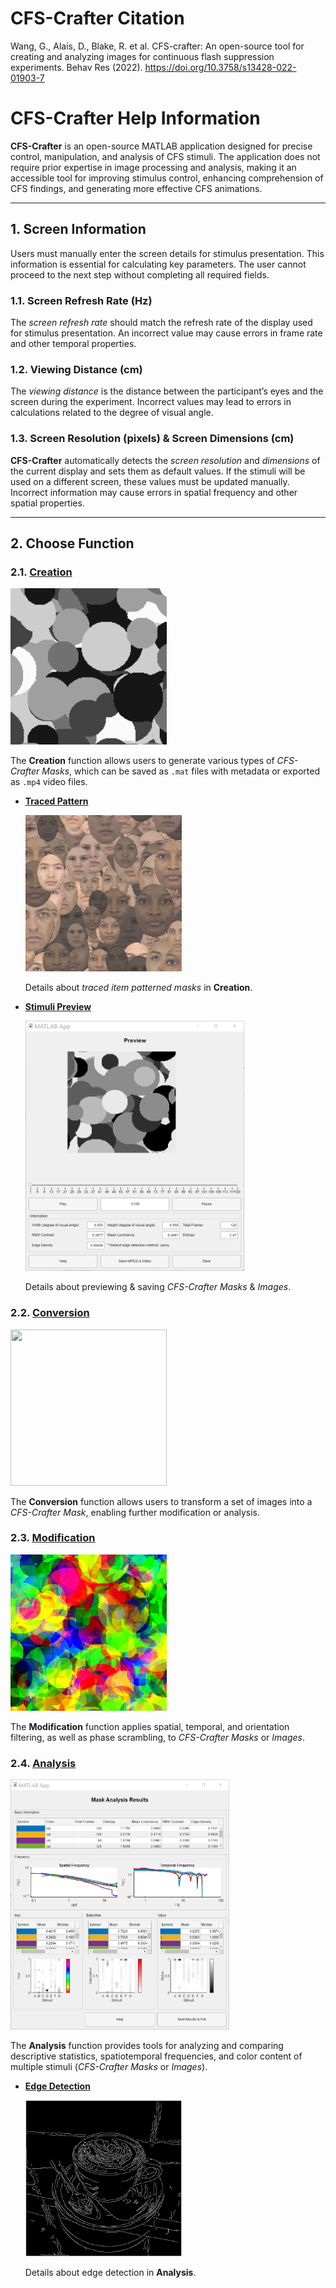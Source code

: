 # CFS-Crafter Citation
Wang, G., Alais, D., Blake, R. et al. CFS-crafter: An open-source tool for creating and analyzing images for continuous flash suppression experiments. Behav Res (2022). https://doi.org/10.3758/s13428-022-01903-7

# CFS-Crafter Help Information  

**CFS-Crafter** is an open-source MATLAB application designed for precise control, manipulation, and analysis of CFS stimuli. The application does not require prior expertise in image processing and analysis, making it an accessible tool for improving stimulus control, enhancing comprehension of CFS findings, and generating more effective CFS animations.  

---

## 1. Screen Information  

Users must manually enter the screen details for stimulus presentation. This information is essential for calculating key parameters. The user cannot proceed to the next step without completing all required fields.  

### 1.1. Screen Refresh Rate (Hz)  

The *screen refresh rate* should match the refresh rate of the display used for stimulus presentation. An incorrect value may cause errors in frame rate and other temporal properties.  

### 1.2. Viewing Distance (cm)  

The *viewing distance* is the distance between the participant’s eyes and the screen during the experiment. Incorrect values may lead to errors in calculations related to the degree of visual angle.  

### 1.3. Screen Resolution (pixels) & Screen Dimensions (cm)  

**CFS-Crafter** automatically detects the *screen resolution* and *dimensions* of the current display and sets them as default values. If the stimuli will be used on a different screen, these values must be updated manually. Incorrect information may cause errors in spatial frequency and other spatial properties.  

---

## 2. Choose Function  

### 2.1. [Creation](./Creation.html)  

<img src="https://raw.githubusercontent.com/guandongwang/cfs_crafter/main/CFS-Crafter%20Help%20Information/Images/Creation/gray_mondrain.gif" width="250" height="250">  

The **Creation** function allows users to generate various types of *CFS-Crafter Masks*, which can be saved as `.mat` files with metadata or exported as `.mp4` video files.  

- **[Traced Pattern](./Trace.html)**  

  <img src="https://raw.githubusercontent.com/guandongwang/cfs_crafter/main/CFS-Crafter%20Help%20Information/Images/Creation/traced_items/face.gif" width="250" height="250">  

  Details about *traced item patterned masks* in **Creation**.  

- **[Stimuli Preview](./Preview.html)**  

  <img src="https://raw.githubusercontent.com/guandongwang/cfs_crafter/main/CFS-Crafter%20Help%20Information/Images/Creation/preview.png" width="350" height="400">  

  Details about previewing & saving *CFS-Crafter Masks* & *Images*.  

### 2.2. [Conversion](./Conversion.html)  

<img src="https://raw.githubusercontent.com/guandongwang/cfs_crafter/main/CFS-Crafter%20Help%20Information/Images/Conversion/image_sequence.gif" width="250" height="250">  

The **Conversion** function allows users to transform a set of images into a *CFS-Crafter Mask*, enabling further modification or analysis.  

### 2.3. [Modification](./Modification.html)  

<img src="https://raw.githubusercontent.com/guandongwang/cfs_crafter/main/CFS-Crafter%20Help%20Information/Images/Modification/after_termporal_filtering.gif" width="250" height="250">  

The **Modification** function applies spatial, temporal, and orientation filtering, as well as phase scrambling, to *CFS-Crafter Masks* or *Images*.  

### 2.4. [Analysis](./Analysis.html)  

<img src="https://raw.githubusercontent.com/guandongwang/cfs_crafter/main/CFS-Crafter%20Help%20Information/Images/Analysis/analysis_results.png" width="350" height="400">  

The **Analysis** function provides tools for analyzing and comparing descriptive statistics, spatiotemporal frequencies, and color content of multiple stimuli (*CFS-Crafter Masks* or *Images*).  

- **[Edge Detection](./Edge_preview.html)**  

  <img src="https://raw.githubusercontent.com/guandongwang/cfs_crafter/main/CFS-Crafter%20Help%20Information/Images/Analysis/edge_detection.png" width="250" height="250">  

  Details about edge detection in **Analysis**.  


